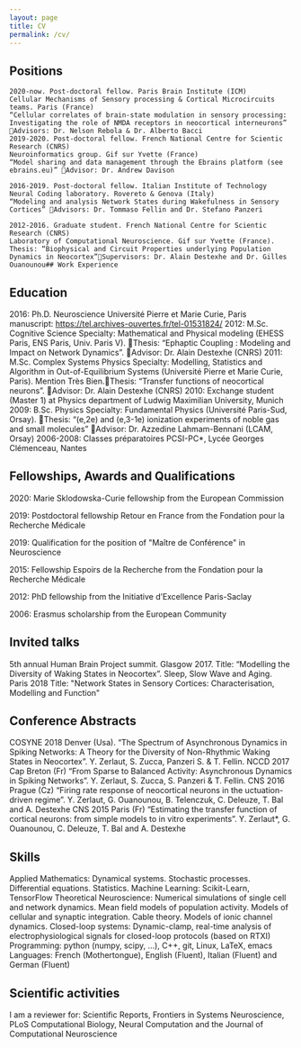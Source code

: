 ```yaml
---
layout: page
title: CV
permalink: /cv/
---
```


## Positions

    2020-now. Post-doctoral fellow. Paris Brain Institute (ICM)
    Cellular Mechanisms of Sensory processing & Cortical Microcircuits teams. Paris (France) 
    “Cellular correlates of brain-state modulation in sensory processing: Investigating the role of NMDA receptors in neocortical interneurons” Advisors: Dr. Nelson Rebola & Dr. Alberto Bacci
    2019-2020. Post-doctoral fellow. French National Centre for Scientic Research (CNRS)
    Neuroinformatics group. Gif sur Yvette (France) 
    “Model sharing and data management through the Ebrains platform (see ebrains.eu)” Advisor: Dr. Andrew Davison

    2016-2019. Post-doctoral fellow. Italian Institute of Technology
    Neural Coding laboratory. Rovereto & Genova (Italy)
    “Modeling and analysis Network States during Wakefulness in Sensory Cortices” Advisors: Dr. Tommaso Fellin and Dr. Stefano Panzeri

    2012-2016. Graduate student. French National Centre for Scientic Research (CNRS)
    Laboratory of Computational Neuroscience. Gif sur Yvette (France). 
    Thesis: “Biophysical and Circuit Properties underlying Population Dynamics in Neocortex”Supervisors: Dr. Alain Destexhe and Dr. Gilles Ouanounou## Work Experience

## Education

2016: Ph.D. Neuroscience
Université Pierre et Marie Curie, Paris
manuscript: https://tel.archives-ouvertes.fr/tel-01531824/
2012: M.Sc. Cognitive Science 
Specialty: Mathematical and Physical modeling (EHESS Paris, ENS Paris, Univ. Paris V). Thesis: “Ephaptic Coupling : Modeling and Impact on Network Dynamics”. Advisor: Dr. Alain Destexhe (CNRS)
2011: M.Sc. Complex Systems Physics 
Specialty: Modelling, Statistics and Algorithm in Out-of-Equilibrium Systems (Université Pierre et Marie Curie, Paris). Mention Très Bien.Thesis: “Transfer functions of neocortical neurons”. Advisor: Dr. Alain Destexhe (CNRS)
2010: Exchange student (Master 1) at Physics department of Ludwig Maximilian University, Munich
2009: B.Sc. Physics
Specialty: Fundamental Physics (Université Paris-Sud, Orsay). Thesis: “(e,2e) and (e,3-1e) ionization experiments of noble gas and small molecules” Advisor: Dr. Azzedine Lahmam-Bennani (LCAM, Orsay)
2006-2008:  Classes préparatoires PCSI-PC*, Lycée Georges Clémenceau, Nantes

## Fellowships, Awards and Qualifications

2020: Marie Sklodowska-Curie fellowship from the European Commission

2019: Postdoctoral fellowship Retour en France from the Fondation pour la Recherche Médicale

2019: Qualification for the position of "Maître de Conférence" in Neuroscience

2015: Fellowship Espoirs de la Recherche from the Fondation pour la Recherche Médicale 

2012: PhD fellowship from the Initiative d’Excellence Paris-Saclay 

2006: Erasmus scholarship from the European Community 

## Invited talks
5th annual Human Brain Project summit. Glasgow 2017. 
Title: “Modelling the Diversity of Waking States in Neocortex”.
Sleep, Slow Wave and Aging. Paris 2018
Title: "Network States in Sensory Cortices: Characterisation, Modelling and Function"

## Conference Abstracts
COSYNE 2018 Denver (Usa). “The Spectrum of Asynchronous Dynamics in Spiking Networks: A Theory for the Diversity of Non-Rhythmic Waking States in Neocortex”. Y. Zerlaut, S. Zucca, Panzeri S. & T. Fellin.
NCCD 2017 Cap Breton (Fr) “From Sparse to Balanced Activity: Asynchronous Dynamics in Spiking Networks”. Y. Zerlaut, S. Zucca, S. Panzeri & T. Fellin.
CNS 2016 Prague (Cz) “Firing rate response of neocortical neurons in the uctuation-driven regime”. Y. Zerlaut, G. Ouanounou, B. Telenczuk, C. Deleuze, T. Bal and A. Destexhe
CNS 2015 Paris (Fr) “Estimating the transfer function of cortical neurons: from simple models to in vitro experiments”. Y. Zerlaut*, G. Ouanounou, C. Deleuze, T. Bal and A. Destexhe

## Skills

Applied Mathematics: Dynamical systems. Stochastic processes. Differential equations. Statistics.
Machine Learning: Scikit-Learn, TensorFlow
Theoretical Neuroscience: Numerical simulations of single cell and network dynamics. Mean field models of population activity. Models of cellular and synaptic integration. Cable theory. Models of ionic channel dynamics.
Closed-loop systems: Dynamic-clamp, real-time analysis of electrophysiological signals for closed-loop protocols (based on RTXI)
Programming: python (numpy, scipy, ...), C++, git, Linux, LaTeX, emacs
Languages: French (Mothertongue), English (Fluent), Italian (Fluent) and German (Fluent)

## Scientific activities

I am a reviewer for: Scientific Reports, Frontiers in Systems Neuroscience, PLoS Computational Biology, Neural Computation and the Journal of Computational Neuroscience

